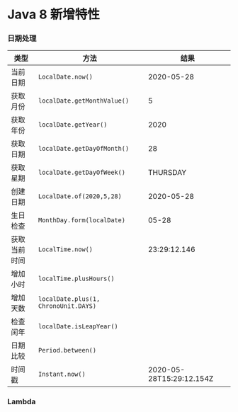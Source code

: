 # Java 8 新增特性

### 日期处理
| 类型 | 方法 | 结果 |
| --- | --- | --- |
| 当前日期 | `LocalDate.now()` | 2020-05-28 |
| 获取月份 | `localDate.getMonthValue()` | 5 |
| 获取年份 | `localDate.getYear()` | 2020 |
| 获取日期 | `localDate.getDayOfMonth()` | 28 |
| 获取星期 | `localDate.getDayOfWeek()` | THURSDAY |
| 创建日期 | `LocalDate.of(2020,5,28)` | 2020-05-28 |
| 生日检查 | `MonthDay.form(localDate)` | 05-28 |
| 获取当前时间 | `LocalTime.now()` | 23:29:12.146 |
| 增加小时 | `localTime.plusHours()` |  |
| 增加天数 | `localDate.plus(1, ChronoUnit.DAYS)` |  |
| 检查闰年 | `localDate.isLeapYear()` |  |
| 日期比较 | `Period.between()` |  |
| 时间戳 | `Instant.now()` | 2020-05-28T15:29:12.154Z |



### Lambda

